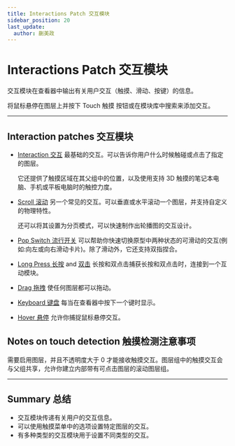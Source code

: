 ```yaml
---
title: Interactions Patch 交互模块
sidebar_position: 20
last_update:
  author: 蒯美政
---
```


# Interactions Patch 交互模块

交互模块在查看器中输出有关用户交互（触摸、滑动、按键）的信息。

将鼠标悬停在图层上并按下 Touch 触摸 按钮或在模块库中搜索来添加交互。

---

## Interaction patches 交互模块

- [Interaction 交互](./../Interaction/Interaction.md) 最基础的交互。可以告诉你用户什么时候触碰或点击了指定的图层。

  它还提供了触摸区域在其父组中的位置，以及使用支持 3D 触摸的笔记本电脑、手机或平板电脑时的触控力度。

- [Scroll 滚动](./../Interaction/Scroll.md) 另一个常见的交互。可以垂直或水平滚动一个图层，并支持自定义的物理特性。

  还可以将其设置为分页模式，可以快速制作出轮播图的交互设计。

- [Pop Switch 流行开关](./../Interaction/Pop%20Switch.md) 可以帮助你快速切换原型中两种状态的可滑动的交互(例如:向左或向右滑动卡片)。除了滑动外，它还支持双指捏合。

- [Long Press 长按](./../Interaction/Long%20Press.md) and [双击](./../Interaction/Double%20Tap.md) 长按和双点击捕获长按和双点击时，连接到一个互动模块。

- [Drag 拖拽](./../Interaction/Double%20Tap.md) 使任何图层都可以拖动。

- [Keyboard 键盘](./../Interaction/Keyboard.md) 每当在查看器中按下一个键时显示。

- [Hover 悬停](./../Interaction/Hover.md) 允许你捕捉鼠标悬停交互。

## Notes on touch detection 触摸检测注意事项

需要启用图层，并且不透明度大于 0 才能接收触摸交互。图层组中的触摸交互会与父组共享，允许你建立内部带有可点击图层的滚动图层组。

---

## Summary 总结

- 交互模块传递有关用户的交互信息。
- 可以使用触摸菜单中的选项设置特定图层的交互。
- 有多种类型的交互模块用于设置不同类型的交互。
